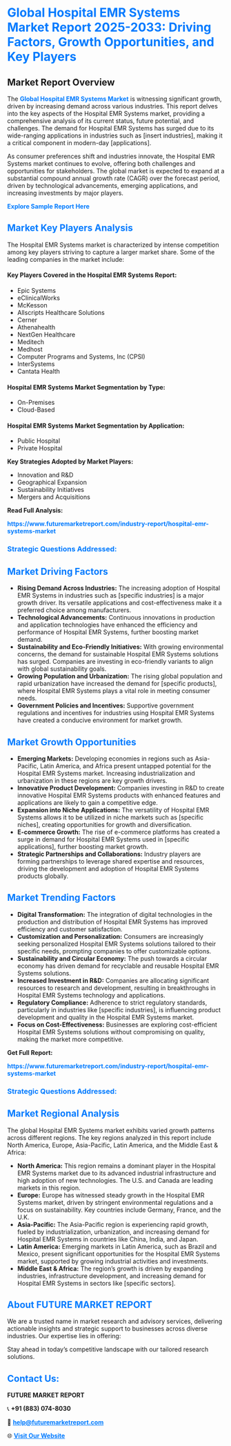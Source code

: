 <h1 style="color: #007BFF;">Global Hospital EMR Systems Market Report 2025-2033: Driving Factors, Growth Opportunities, and Key Players</h1>

<section id="overview">
<h2>Market Report Overview</h2>
<p>The <a href="https://www.futuremarketreport.com/industry-report/hospital-emr-systems-market" style="color: #007BFF; text-decoration: none;"><strong>Global Hospital EMR Systems Market</strong></a> is witnessing significant growth, driven by increasing demand across various industries. This report delves into the key aspects of the Hospital EMR Systems market, providing a comprehensive analysis of its current status, future potential, and challenges. The demand for Hospital EMR Systems has surged due to its wide-ranging applications in industries such as [insert industries], making it a critical component in modern-day [applications].</p>
<p>As consumer preferences shift and industries innovate, the Hospital EMR Systems market continues to evolve, offering both challenges and opportunities for stakeholders. The global market is expected to expand at a substantial compound annual growth rate (CAGR) over the forecast period, driven by technological advancements, emerging applications, and increasing investments by major players.</p>
</section>

<section id="overview">
<p><a href="https://www.futuremarketreport.com/request-sample/reportId=52029" style="color: #007BFF; text-decoration: none;"><strong>Explore Sample Report Here</strong></a></p>
</section>

<section id="key-players">
<h2 style="color: #007BFF;">Market Key Players Analysis</h2>
<p>The Hospital EMR Systems market is characterized by intense competition among key players striving to capture a larger market share. Some of the leading companies in the market include:</p>
<h4>Key Players Covered in the Hospital EMR Systems Report:</h4>
<ul><li>Epic Systems</li><li>eClinicalWorks</li><li>McKesson</li><li>Allscripts Healthcare Solutions</li><li>Cerner</li><li>Athenahealth</li><li>NextGen Healthcare</li><li>Meditech</li><li>Medhost</li><li>Computer Programs and Systems, Inc (CPSI)</li><li>InterSystems</li><li>Cantata Health</li></ul>
<h4>Hospital EMR Systems Market Segmentation by Type:</h4>
<ul><li>On-Premises</li><li>Cloud-Based</li></ul>

<h4>Hospital EMR Systems Market Segmentation by Application:</h4>
<ul><li>Public Hospital</li><li>Private Hospital</li></ul>
<p><strong>Key Strategies Adopted by Market Players:</strong></p>
<ul>
<li>Innovation and R&D</li>
<li>Geographical Expansion</li>
<li>Sustainability Initiatives</li>
<li>Mergers and Acquisitions</li>
</ul>
</section>

<section>
<p><strong>Read Full Analysis: </strong></p><a href="https://www.futuremarketreport.com/industry-report/hospital-emr-systems-market" style="color: #007BFF; text-decoration: none;"><strong>https://www.futuremarketreport.com/industry-report/hospital-emr-systems-market</strong></a>
<h3 style="color: #007BFF;">Strategic Questions Addressed:</h3>
</section>

<section id="driving-factors">
<h2 style="color: #007BFF;">Market Driving Factors</h2>
<ul>
<li><strong>Rising Demand Across Industries:</strong> The increasing adoption of Hospital EMR Systems in industries such as [specific industries] is a major growth driver. Its versatile applications and cost-effectiveness make it a preferred choice among manufacturers.</li>
<li><strong>Technological Advancements:</strong> Continuous innovations in production and application technologies have enhanced the efficiency and performance of Hospital EMR Systems, further boosting market demand.</li>
<li><strong>Sustainability and Eco-Friendly Initiatives:</strong> With growing environmental concerns, the demand for sustainable Hospital EMR Systems solutions has surged. Companies are investing in eco-friendly variants to align with global sustainability goals.</li>
<li><strong>Growing Population and Urbanization:</strong> The rising global population and rapid urbanization have increased the demand for [specific products], where Hospital EMR Systems plays a vital role in meeting consumer needs.</li>
<li><strong>Government Policies and Incentives:</strong> Supportive government regulations and incentives for industries using Hospital EMR Systems have created a conducive environment for market growth.</li>
</ul>
</section>

<section id="growth-opportunities">
<h2 style="color: #007BFF;">Market Growth Opportunities</h2>
<ul>
<li><strong>Emerging Markets:</strong> Developing economies in regions such as Asia-Pacific, Latin America, and Africa present untapped potential for the Hospital EMR Systems market. Increasing industrialization and urbanization in these regions are key growth drivers.</li>
<li><strong>Innovative Product Development:</strong> Companies investing in R&D to create innovative Hospital EMR Systems products with enhanced features and applications are likely to gain a competitive edge.</li>
<li><strong>Expansion into Niche Applications:</strong> The versatility of Hospital EMR Systems allows it to be utilized in niche markets such as [specific niches], creating opportunities for growth and diversification.</li>
<li><strong>E-commerce Growth:</strong> The rise of e-commerce platforms has created a surge in demand for Hospital EMR Systems used in [specific applications], further boosting market growth.</li>
<li><strong>Strategic Partnerships and Collaborations:</strong> Industry players are forming partnerships to leverage shared expertise and resources, driving the development and adoption of Hospital EMR Systems products globally.</li>
</ul>
</section>

<section id="trending-factors">
<h2 style="color: #007BFF;">Market Trending Factors</h2>
<ul>
<li><strong>Digital Transformation:</strong> The integration of digital technologies in the production and distribution of Hospital EMR Systems has improved efficiency and customer satisfaction.</li>
<li><strong>Customization and Personalization:</strong> Consumers are increasingly seeking personalized Hospital EMR Systems solutions tailored to their specific needs, prompting companies to offer customizable options.</li>
<li><strong>Sustainability and Circular Economy:</strong> The push towards a circular economy has driven demand for recyclable and reusable Hospital EMR Systems solutions.</li>
<li><strong>Increased Investment in R&D:</strong> Companies are allocating significant resources to research and development, resulting in breakthroughs in Hospital EMR Systems technology and applications.</li>
<li><strong>Regulatory Compliance:</strong> Adherence to strict regulatory standards, particularly in industries like [specific industries], is influencing product development and quality in the Hospital EMR Systems market.</li>
<li><strong>Focus on Cost-Effectiveness:</strong> Businesses are exploring cost-efficient Hospital EMR Systems solutions without compromising on quality, making the market more competitive.</li>
</ul>
</section>

<section>
<p><strong>Get Full Report: </strong></p><a href="https://www.futuremarketreport.com/industry-report/hospital-emr-systems-market" style="color: #007BFF; text-decoration: none;"><strong>https://www.futuremarketreport.com/industry-report/hospital-emr-systems-market</strong></a>
<h3 style="color: #007BFF;">Strategic Questions Addressed:</h3>
</section>


<section id="regional-analysis">
<h2 style="color: #007BFF;">Market Regional Analysis</h2>
<p>The global Hospital EMR Systems market exhibits varied growth patterns across different regions. The key regions analyzed in this report include North America, Europe, Asia-Pacific, Latin America, and the Middle East & Africa:</p>
<ul>
<li><strong>North America:</strong> This region remains a dominant player in the Hospital EMR Systems market due to its advanced industrial infrastructure and high adoption of new technologies. The U.S. and Canada are leading markets in this region.</li>
<li><strong>Europe:</strong> Europe has witnessed steady growth in the Hospital EMR Systems market, driven by stringent environmental regulations and a focus on sustainability. Key countries include Germany, France, and the U.K.</li>
<li><strong>Asia-Pacific:</strong> The Asia-Pacific region is experiencing rapid growth, fueled by industrialization, urbanization, and increasing demand for Hospital EMR Systems in countries like China, India, and Japan.</li>
<li><strong>Latin America:</strong> Emerging markets in Latin America, such as Brazil and Mexico, present significant opportunities for the Hospital EMR Systems market, supported by growing industrial activities and investments.</li>
<li><strong>Middle East & Africa:</strong> The region’s growth is driven by expanding industries, infrastructure development, and increasing demand for Hospital EMR Systems in sectors like [specific sectors].</li>
</ul>
</section>

<footer>
<h2 style="color: #007BFF;">About FUTURE MARKET REPORT</h2>
<p>We are a trusted name in market research and advisory services, delivering actionable insights and strategic support to businesses across diverse industries. Our expertise lies in offering:</p>

<p>Stay ahead in today’s competitive landscape with our tailored research solutions.</p>

<h2 style="color: #007BFF;">Contact Us:</h2>
<p><strong>FUTURE MARKET REPORT</strong></p>
<p>📞 <strong>+91 (883) 074-8030</strong></p>
<p>📧 <strong><a href="mailto:help@futuremarketreport.com" style="color: #007BFF;">help@futuremarketreport.com</a></strong></p>
<p>🌐 <strong><a href="https://www.futuremarketreport.com/" style="color: #007BFF;">Visit Our Website</a></strong></p>
</footer>